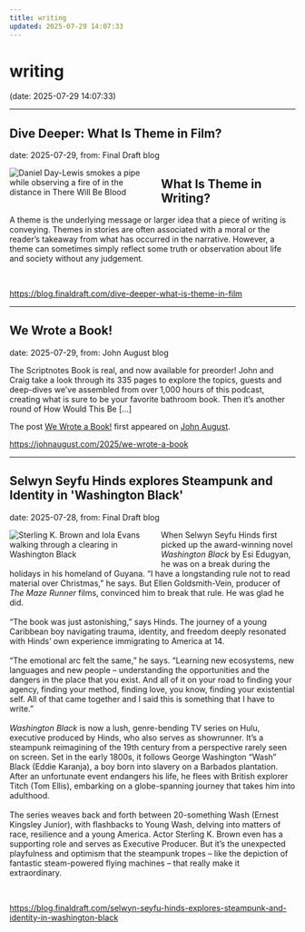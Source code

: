 ```yaml
---
title: writing
updated: 2025-07-29 14:07:33
---
```


# writing

(date: 2025-07-29 14:07:33)

---

## Dive Deeper: What Is Theme in Film?

date: 2025-07-29, from: Final Draft blog

<div class="hs-featured-image-wrapper"> 
 <a href="https://blog.finaldraft.com/dive-deeper-what-is-theme-in-film" title="" class="hs-featured-image-link"> <img src="https://blog.finaldraft.com/hubfs/Daniel%20Day-Lewis%20in%20There%20Will%20Be%20Blood.png" alt="Daniel Day-Lewis smokes a pipe while observing a fire of in the distance in There Will Be Blood" class="hs-featured-image" style="width:auto !important; max-width:50%; float:left; margin:0 15px 15px 0;"> </a> 
</div> 
<h2>What Is Theme in Writing?</h2> 
<p>A theme is the underlying message or larger idea that a piece of writing is conveying. Themes in stories are often associated with a moral or the reader’s takeaway from what has occurred in the narrative. However, a theme can sometimes simply reflect some truth or observation about life and society without any judgement.&nbsp;</p> 

<br> 

<https://blog.finaldraft.com/dive-deeper-what-is-theme-in-film>

---

## We Wrote a Book!

date: 2025-07-29, from: John August blog

<p>The Scriptnotes Book is real, and now available for preorder! John and Craig take a look through its 335 pages to explore the topics, guests and deep-dives we’ve assembled from over 1,000 hours of this podcast, creating what is sure to be your favorite bathroom book. Then it’s another round of How Would This Be [&#8230;]</p>
The post <a href="https://johnaugust.com/2025/we-wrote-a-book">We Wrote a Book!</a> first appeared on <a href="https://johnaugust.com">John August</a>. 

<br> 

<https://johnaugust.com/2025/we-wrote-a-book>

---

## Selwyn Seyfu Hinds explores Steampunk and Identity in 'Washington Black'

date: 2025-07-28, from: Final Draft blog

<div class="hs-featured-image-wrapper"> 
 <a href="https://blog.finaldraft.com/selwyn-seyfu-hinds-explores-steampunk-and-identity-in-washington-black" title="" class="hs-featured-image-link"> <img src="https://blog.finaldraft.com/hubfs/Sterling%20K.%20Brown%20and%20Iola%20Evans%20in%20Washington%20Black.png" alt="Sterling K. Brown and Iola Evans walking through a clearing in Washington Black" class="hs-featured-image" style="width:auto !important; max-width:50%; float:left; margin:0 15px 15px 0;"> </a> 
</div> 
<p>When Selwyn Seyfu Hinds first picked up the award-winning novel <em>Washington Black</em> by Esi Edugyan, he was on a break during the holidays in his homeland of Guyana. “I have a longstanding rule not to read material over Christmas,” he says. But Ellen Goldsmith-Vein, producer of <em>The Maze Runner</em> films, convinced him to break that rule. He was glad he did.<br><br>“The book was just astonishing,” says Hinds. The journey of a young Caribbean boy navigating trauma, identity, and freedom deeply resonated with Hinds’ own experience immigrating to America at 14.&nbsp;<br><br>“The emotional arc felt the same,” he says. “Learning new ecosystems, new languages and new people – understanding the opportunities and the dangers in the place that you exist. And all of it on your road to finding your agency, finding your method, finding love, you know, finding your existential self. All of that came together and I said this is something that I have to write.”&nbsp;<br><br><em>Washington Black</em> is now a lush, genre-bending TV series on Hulu, executive produced by Hinds, who also serves as showrunner. It’s a steampunk reimagining of the 19th century from a perspective rarely seen on screen. Set in the early 1800s, it follows George Washington “Wash” Black (Eddie Karanja), a boy born into slavery on a Barbados plantation. After an unfortunate event endangers his life, he flees with British explorer Titch (Tom Ellis), embarking on a globe-spanning journey that takes him into adulthood.&nbsp;<br><br>The series weaves back and forth between 20-something Wash (Ernest Kingsley Junior), with flashbacks to Young Wash, delving into matters of race, resilience and a young America. Actor Sterling K. Brown even has a supporting role and serves as Executive Producer. But it’s the unexpected playfulness and optimism that the steampunk tropes – like the depiction of fantastic steam-powered flying machines – that really make it extraordinary.&nbsp;</p> 

<br> 

<https://blog.finaldraft.com/selwyn-seyfu-hinds-explores-steampunk-and-identity-in-washington-black>

